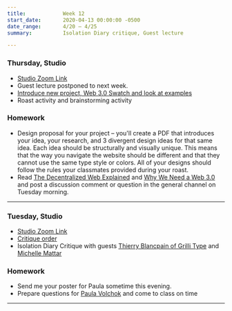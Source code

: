 ```yaml
---
title:            Week 12
start_date:       2020-04-13 00:00:00 -0500
date_range:       4/20 – 4/25
summary:          Isolation Diary critique, Guest lecture

---
```


### Thursday, Studio

- [Studio Zoom Link](https://newschool.zoom.us/my/nikafisher)
- Guest lecture postponed to next week.
- [Introduce new project, Web 3.0 Swatch and look at examples](https://paper.dropbox.com/doc/Web-3.0-Swatch--AynNchiiLoiYJvps0ZiH3PjvAQ-p0EhG9IE4m6vjbZgXYeyX)
- Roast activity and brainstorming activity

### Homework
- Design proposal for your project – you'll create a PDF that introduces your idea, your research, and 3 divergent design ideas for that same idea. Each idea should be structurally and visually unique. This means that the way you navigate the website should be different and that they cannot use the same type style or colors. All of your designs should follow the rules your classmates provided during your roast.
- Read [The Decentralized Web Explained](https://breakermag.com/the-decentralized-web-explained-in-words-you-can-understand/) and [Why We Need a Web 3.0](https://breakermag.com/why-we-need-web-3-0/) and post a discussion comment or question in the general channel on Tuesday morning.

---

### Tuesday, Studio

- [Studio Zoom Link](https://newschool.zoom.us/my/nikafisher)
- [Critique order](https://paper.dropbox.com/doc/CI-Isolation-Diary-Critique--AyiRtpTC~cDY8JN2JrFSx7oPAQ-xwwyzEpixO5kCrmhzAMyR)
- Isolation Diary Critique with guests [Thierry Blancpain of Grilli Type](https://www.grillitype.com/) and [Michelle Mattar](http://michellemattar.com/)

### Homework
- Send me your poster for Paula sometime this evening.
- Prepare questions for [Paula Volchok](https://paulavolchok.com/) and come to class on time

---
